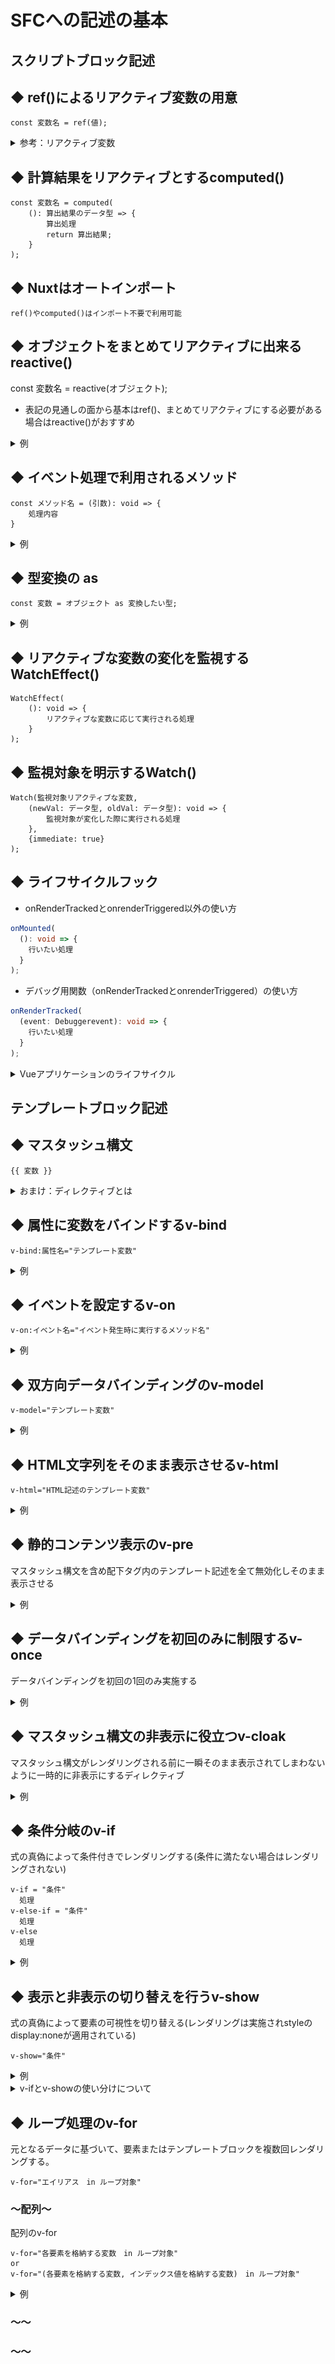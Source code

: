 # SFCへの記述の基本
## スクリプトブロック記述
## ◆ ref()によるリアクティブ変数の用意
```
const 変数名 = ref(値);
```
<details><summary>参考：リアクティブ変数</summary>

```rb
＊リアクティブ変数
変数の値の変更によって表示が変わるような変数

```
</details>

## ◆ 計算結果をリアクティブとするcomputed()
```
const 変数名 = computed(
    (): 算出結果のデータ型 => {
        算出処理
        return 算出結果;
    }
);
```

## ◆ Nuxtはオートインポート
```
ref()やcomputed()はインポート不要で利用可能
```

## ◆ オブジェクトをまとめてリアクティブに出来るreactive()
const 変数名 = reactive(オブジェクト);
* 表記の見通しの面から基本はref()、まとめてリアクティブにする必要がある場合はreactive()がおすすめ
<details><summary>例</summary>

```rb
const rectagle = reactive({
    width: widthInit,
    heigtht: heigthtInit,
});
```
</details>

## ◆ イベント処理で利用されるメソッド
```
const メソッド名 = (引数): void => {
    処理内容
}
```
<details><summary>例</summary>

■引数無し
 * 呼び出し元はメソッド名のみ
```rb
<script setup lang="ts">
const onButtonClick = (): void => {
  const target = event.target as HTMLButtonElement;
  const text = target.innerText;
  msg.value = `${label}と${text}`;
};
</script>
<template>
<button v-on:click="onButtonClick">こんにちわ</button>
</template>
```
■イベントオブジェクトのみ
 * 呼び出し元はメソッド名のみ
```rb
<script setup lang="ts">
const onButtonClick = (event: Event): void => {
  const target = event.target as HTMLButtonElement;
  const text = target.innerText;
  msg.value = `${label}と${text}`;
};
</script>
<template>
<button v-on:click="onButtonClick">こんにちわ</button>
</template>
```
■任意の引数
* 呼び出し元はメソッド名に()をつけて引数を指定する
```rb
<script setup lang="ts">
const onButtonClick = (label: string, point: number): void => {
  const target = event.target as HTMLButtonElement;
  const text = target.innerText;
  msg.value = `${label}と${text}`;
};
</script>
<template>
<button v-on:click="onButtonClick('Hello', 45)">こんにちわ</button>
</template>
```

■任意の引数とイベントオブジェクト
* 呼び出し元はメソッド名に()をつけて引数を指定する
```rb
<script setup lang="ts">
const onButtonClick = (label: string, event: Event): void => {
  const target = event.target as HTMLButtonElement;
  const text = target.innerText;
  msg.value = `${label}と${text}`;
};
</script>
<template>
<button v-on:click="onButtonClick('Hello', ,$event)">こんにちわ</button>
</template>
```
</details>

## ◆ 型変換の as
```
const 変数 = オブジェクト as 変換したい型;
```
<details><summary>例</summary>

```rb
const target = event.target as HTMLButtonElement;
* event.targetのプロパティはEventTargetオブジェクト、innerTextプロパティはないためボタン型へ変換が必要
const text = target.innerText;
```
</details>

## ◆ リアクティブな変数の変化を監視するWatchEffect()
```
WatchEffect(
    (): void => {
        リアクティブな変数に応じて実行される処理
    }
);
```
## ◆ 監視対象を明示するWatch()
```
Watch(監視対象リアクティブな変数,
    (newVal: データ型, oldVal: データ型): void => {
        監視対象が変化した際に実行される処理
    },
    {immediate: true}
);
```

## ◆ ライフサイクルフック
* onRenderTrackedとonrenderTriggered以外の使い方
```ts
onMounted(
  (): void => {
    行いたい処理
  }
);
```
* デバッグ用関数（onRenderTrackedとonrenderTriggered）の使い方
```ts
onRenderTracked(
  (event: Debuggerevent): void => {
    行いたい処理
  }
);
```
<details><summary>Vueアプリケーションのライフサイクル</summary>

```rb
                    １起動開始
                        │　
                        │　　beforeCreate
                        ↓
                    ２Vueアプリケーションの初期化処理
                        │　
                        │　　Created
                        ↓
                    ３コンポーネントの解析処理
                        │　
┌─────→ beforeMount     │　　
│                       ↓
│                   ４レンダリング処理　　　　　<９リアクティブ変数への初回アクセス　renderTracked)
│                       │　
│                       │　
│                       │　　mounted
│                       │　　　　　　　　　　　　　　　　┌１０再レンダリングの際にリアクティブ変数へのアクセスrenderTriggered
│                       ↓　　　　　　┌───────────────────────────────────────────┐　beforeUpdate　
│                   ５表示状態(Mounted)　　　　　　　　　　　　　　　　　　　　　　　６リアクティブシステムによる再レンダリング処理　
│                       │　         └───────────────────────────────────────────┘　updated
│                       │　
│                       │　　beforeUnmount
│                       │　
│                       │　
│                       ↓
│                   ７非表示処理
│                       │　
│                       │　　unmounted
│                       ↓
└───────────────────８非表示状態(Unmounted)    
再表示
```
|  ライフサイクルフック関数  |  実行タイミング  |  タイミング番号  |
| ---- | ---- | ---- |
|  onBeforeMount  |  コンポーネントの解析処理後、決定したDOMをレンダリングする直前  | ３と４の間
|  onMounted  |  DOMのレンダリングが完了し、表示状態(Mounted状態)になった時点  |４と５の間
|  onBeforeUpdate  |  リアクティブデータが変更され、DOMの再レンダリング処理を行う前  |６の前
|  onUpdated  |  DOMの再レンダリングが完了した時点  |６の後
|  onBeforeUnmount  |  コンポーネントのDOMの非表示処理を開始する直前  |７の前
|  onUnmounted  |  コンポーネントのDOMの非表示処理が完了した(Unmounted状態)になった時点  |８の前
|  onErrorCaptured  |  配下のコンポーネントを含めてエラーを検知した時点  |該当なし
|  onActivated  |  コンポーネントが待機状態ではなくなった時点  |該当なし
|  onDeactivated  |  コンポーネントが待機状態になった時点  |該当なし
|  onRenderTracked  |  リアクティブ変数に初めてアクセスが発生した時点：デバッグ用関数  |9
|  onrenderTriggered  |  リアクティブ変数が変更されたのを検知して、その変数へのアクセスがあった時点：デバッグ用関数  |１０

</details>

## テンプレートブロック記述
## ◆ マスタッシュ構文
```
{{ 変数 }}
```
<details><summary>おまけ：ディレクティブとは</summary>
接頭辞 v- で始まるテンプレート属性、または同等のショートハンドでDOM操作の実現を可能にしている

＊DOM操作とは
HTMLやXMLなどのマークアップ言語をプログラミング言語で操作すること。
Webページの見た目を変化させることが出来る。

>https://ja.vuejs.org/glossary/#directive
</details>

## ◆ 属性に変数をバインドするv-bind
```
v-bind:属性名="テンプレート変数"
```
<details><summary>例</summary>

```
<a v-bind:href="url" target="_blank">Nuxt.jsのサイト</a>
```
>https://ja.vuejs.org/api/built-in-directives.html#v-bind
</details>

## ◆ イベントを設定するv-on
```
v-on:イベント名="イベント発生時に実行するメソッド名"
```
<details><summary>例</summary>

```
<button v-on:click="onButtonClick('Hello',$event)">こんにちわ</button>
```
>https://ja.vuejs.org/api/built-in-directives.html#v-on
</details>

## ◆ 双方向データバインディングのv-model
```
v-model="テンプレート変数"
```

<details><summary>例</summary>

```
<input type="text" v-model="inputNameModel">
```
>https://ja.vuejs.org/api/built-in-directives.html#v-model
</details>

## ◆ HTML文字列をそのまま表示させるv-html
```
v-html="HTML記述のテンプレート変数"
```

<details><summary>例</summary>

```
<section v-html="htmlStr"></section>
```
v-htmlについて
*　<p>テキスト</p>のような文字列をhtmlタグとして認識させたい場合に利用する

◇マスタッシュ構文を利用した場合
```
<template>
  <div>{{ sampleText }}</div>
</template>

<script>
export default {
  data() {
    return {
      sampleText: "<h1>Text1</h1> <br /> <h2>Text2</h2>",
    };
  },
};
</script>
```
出力結果

![alt text](image.png)


◇v-htmlを利用した場合
```
<template>
  <span v-html="sampleText"></span>
</template>

<script>
export default {
  data() {
    return {
      sampleText: "<h1>Text1</h1> <br /> <h2>Text2</h2>",
    };
  },
};
</script>
```
出力結果

![alt text](image-1.png)

⁂注意点
1.スタイルが適用されない
2.XSS(クロスサイトスクリプティング)の危険がある
　→信頼できるコンテンツ外で利用しない
　→ユーザー入力に関係する箇所では使わない

>https://jp.vuejs.org/v2/api/index.html#v-html
</details>

## ◆ 静的コンテンツ表示のv-pre
マスタッシュ構文を含め配下タグ内のテンプレート記述を全て無効化しそのまま表示させる

<details><summary>例</summary>

```
<section v-pre>
  <p v-on:click="showHello">{{hello!}}</p>
</section>
```
>https://ja.vuejs.org/api/built-in-directives#v-pre
</details>

## ◆ データバインディングを初回のみに制限するv-once
データバインディングを初回の1回のみ実施する

<details><summary>例</summary>

```
<p v-once>金額は{{price}}円です。</p>
```
>https://ja.vuejs.org/api/built-in-directives#v-once
</details>

## ◆ マスタッシュ構文の非表示に役立つv-cloak
マスタッシュ構文がレンダリングされる前に一瞬そのまま表示されてしまわないように一時的に非表示にするディレクティブ

<details><summary>例</summary>

```
<templete>
  <p v-cloak>{{hello}}</p>
</templete>
<style>
[v-cloak] {
  display: none;
}
</style>
```
仕組み
1.マスタッシュ構文がレンダリングされてhelloの値がpタグに表示されるまでV-cloak属性がつく
2.hello表示と同時にV-cloak属性が削除される
>https://ja.vuejs.org/api/built-in-directives.html#v-cloak
</details>

## ◆ 条件分岐のv-if
式の真偽によって条件付きでレンダリングする(条件に満たない場合はレンダリングされない)
```
v-if = "条件"
  処理
v-else-if = "条件"  
  処理
v-else
  処理  
```
<details><summary>例</summary>

```
<p>
  点数は{{randomNumber}}点で
  <span v-if="randomNumber >= 80">優です。</span>
  <span v-else-if="randomNumber >= 70">良です。</span>
  <span v-else-if="randomNumber >= 60">可です。</span>
  <span v-else>不可です。</span>
</p>
*v-ifはv-forよりも高い優先度を持つ。この2つのディレクティブを1つの要素で同時に使うことは推奨しない
```
>https://ja.vuejs.org/api/built-in-directives.html#v-if
>https://ja.vuejs.org/api/built-in-directives.html#v-else-if
>https://ja.vuejs.org/api/built-in-directives.html#v-else

</details>

## ◆ 表示と非表示の切り替えを行うv-show
式の真偽によって要素の可視性を切り替える(レンダリングは実施されstyleのdisplay:noneが適用されている)
```
v-show="条件"
```

<details><summary>例</summary>

```
<p v-show="showOrNot">
  条件に合致した場合表示する
</p>
```
>https://ja.vuejs.org/api/built-in-directives.html#v-show
</details>



<details><summary>v-ifとv-showの使い分けについて</summary>

v-if：表示、非表示のレンダリングコストがかかるので、
表示、非表示が画面表示段階で決まっている場合

v-show：初回レンダリングコストはかかるが表示、非表示の切り替えコストは低いので
画面表示後に表示、非表示が頻繁に切り替わる場合
>https://ja.vuejs.org/api/built-in-directives.html#v-if
>https://ja.vuejs.org/api/built-in-directives.html#v-show
</details>

## ◆ ループ処理のv-for
元となるデータに基づいて、要素またはテンプレートブロックを複数回レンダリングする。
```
v-for="エイリアス　in ループ対象"
```
### ～配列～

配列のv-for
```
v-for="各要素を格納する変数　in ループ対象"
or
v-for="(各要素を格納する変数, インデックス値を格納する変数)　in ループ対象"
```

<details><summary>例</summary>

```
<ul>
  <li
    v-for="(cocktailName, index) in cocktailList"
    v-bind:key ="cocktailName">
    {{cocktailName}}(インデックス{{index}})
  </li>
</ul>
```
*基本的にはv-forには基本的にはv-bind:key(:key)を指定する必要がある
(詳細については引用２，３参照)
>https://ja.vuejs.org/api/built-in-directives.html#v-for
>https://ja.vuejs.org/guide/essentials/list.html#maintaining-state-with-key
>https://note.com/shift_tech/n/nbcae6c4ab442
</details>

### ～～
### ～～
